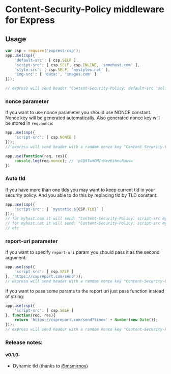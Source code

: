 # Content-Security-Policy middleware for Express

## Usage

```js
var csp = require('express-csp');
app.use(csp({
    'default-src': [ csp.SELF ],
    'script-src': [ csp.SELF, csp.INLINE, 'somehost.com' ],
    'style-src': [ csp.SELF, 'mystyles.net' ],
    'img-src': [ 'data:', 'images.com' ]
}));

// express will send header "Content-Security-Policy: default-src 'self'; script-src 'self' 'unsafe-inline' somehost.com; style-src 'self' mystyles.net; img-src data: images.com; report-uri https://cspreport.com/send;'
```

### nonce parameter

If you want to use nonce parameter you should use NONCE constant. Nonce key will be generated automatically. Also generated nonce key will be stored in ``req.nonce``:

```js
app.use(csp({
    'script-src': [ csp.NONCE ]
}));
// express will send header with a random nonce key "Content-Security-Policy: script-src 'nonce-pSQ9TwXOMI+HezKshnuRaw==';"

app.use(function(req, res){
    console.log(req.nonce); // 'pSQ9TwXOMI+HezKshnuRaw=='
})
```

### Auto tld

If you have more than one tlds you may want to keep current tld in your security policy. And you able to do this by replacing tld by TLD constant:

```js
app.use(csp({
    'script-src': [ `mystatic.${CSP.TLD}` ]
}));
// for myhost.com it will send: "Content-Security-Policy: script-src mystatic.com;"
// for myhost.net it will send: "Content-Security-Policy: script-src mystatic.net;"
// etc
```

### report-uri parameter

If you want to specify ``report-uri`` param you should pass it as the second argument:

```js
app.use(csp({
    'script-src': [ csp.SELF ]
}, 'https://cspreport.com/send'));
// express will send header with a random nonce key "Content-Security-Policy: script-src 'self'; report-uri https://cspreport.com/send;"
```

If you want to pass some params to the report uri just pass function instead of string:

```js
app.use(csp({
    'script-src': [ csp.SELF ]
}, function(req, res){
    return 'https://cspreport.com/send?time=' + Number(new Date());
}));
// express will send header with a random nonce key "Content-Security-Policy: script-src 'self'; report-uri https://cspreport.com/send?time=1460467355592;"
```

### Release notes:
#### v0.1.0:
 * Dynamic tld (thanks to [@msmirnov](https://github.com/msmirnov))
